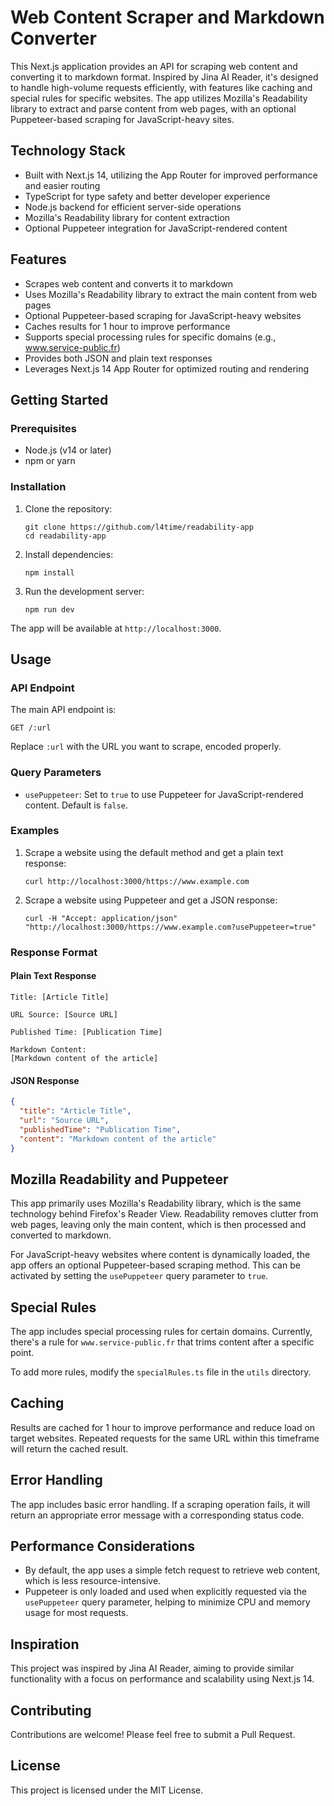 # Web Content Scraper and Markdown Converter

This Next.js application provides an API for scraping web content and converting it to markdown format. Inspired by Jina AI Reader, it's designed to handle high-volume requests efficiently, with features like caching and special rules for specific websites. The app utilizes Mozilla's Readability library to extract and parse content from web pages, with an optional Puppeteer-based scraping for JavaScript-heavy sites.

## Technology Stack

- Built with Next.js 14, utilizing the App Router for improved performance and easier routing
- TypeScript for type safety and better developer experience
- Node.js backend for efficient server-side operations
- Mozilla's Readability library for content extraction
- Optional Puppeteer integration for JavaScript-rendered content

## Features

- Scrapes web content and converts it to markdown
- Uses Mozilla's Readability library to extract the main content from web pages
- Optional Puppeteer-based scraping for JavaScript-heavy websites
- Caches results for 1 hour to improve performance
- Supports special processing rules for specific domains (e.g., www.service-public.fr)
- Provides both JSON and plain text responses
- Leverages Next.js 14 App Router for optimized routing and rendering

## Getting Started

### Prerequisites

- Node.js (v14 or later)
- npm or yarn

### Installation

1. Clone the repository:
   ```
   git clone https://github.com/l4time/readability-app
   cd readability-app
   ```

2. Install dependencies:
   ```
   npm install
   ```

3. Run the development server:
   ```
   npm run dev
   ```

The app will be available at `http://localhost:3000`.

## Usage

### API Endpoint

The main API endpoint is:

```
GET /:url
```

Replace `:url` with the URL you want to scrape, encoded properly.

### Query Parameters

- `usePuppeteer`: Set to `true` to use Puppeteer for JavaScript-rendered content. Default is `false`.

### Examples

1. Scrape a website using the default method and get a plain text response:
   ```
   curl http://localhost:3000/https://www.example.com
   ```

2. Scrape a website using Puppeteer and get a JSON response:
   ```
   curl -H "Accept: application/json" "http://localhost:3000/https://www.example.com?usePuppeteer=true"
   ```

### Response Format

#### Plain Text Response

```
Title: [Article Title]

URL Source: [Source URL]

Published Time: [Publication Time]

Markdown Content:
[Markdown content of the article]
```

#### JSON Response

```json
{
  "title": "Article Title",
  "url": "Source URL",
  "publishedTime": "Publication Time",
  "content": "Markdown content of the article"
}
```

## Mozilla Readability and Puppeteer

This app primarily uses Mozilla's Readability library, which is the same technology behind Firefox's Reader View. Readability removes clutter from web pages, leaving only the main content, which is then processed and converted to markdown.

For JavaScript-heavy websites where content is dynamically loaded, the app offers an optional Puppeteer-based scraping method. This can be activated by setting the `usePuppeteer` query parameter to `true`.

## Special Rules

The app includes special processing rules for certain domains. Currently, there's a rule for `www.service-public.fr` that trims content after a specific point.

To add more rules, modify the `specialRules.ts` file in the `utils` directory.

## Caching

Results are cached for 1 hour to improve performance and reduce load on target websites. Repeated requests for the same URL within this timeframe will return the cached result.

## Error Handling

The app includes basic error handling. If a scraping operation fails, it will return an appropriate error message with a corresponding status code.

## Performance Considerations

- By default, the app uses a simple fetch request to retrieve web content, which is less resource-intensive.
- Puppeteer is only loaded and used when explicitly requested via the `usePuppeteer` query parameter, helping to minimize CPU and memory usage for most requests.

## Inspiration

This project was inspired by Jina AI Reader, aiming to provide similar functionality with a focus on performance and scalability using Next.js 14.

## Contributing

Contributions are welcome! Please feel free to submit a Pull Request.

## License

This project is licensed under the MIT License.
